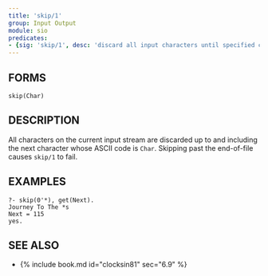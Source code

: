 ```yaml
---
title: 'skip/1'
group: Input Output
module: sio
predicates:
- {sig: 'skip/1', desc: 'discard all input characters until specified character'}
---
```


## FORMS

```
skip(Char)
```

## DESCRIPTION

All characters on the current input stream are discarded up to and including the next character whose ASCII code is `Char`. Skipping past the end-of-file causes `skip/1` to fail.

## EXAMPLES

```
?- skip(0'*), get(Next).
Journey To The *s
Next = 115
yes.
```

## SEE ALSO

- {% include book.md id="clocksin81" sec="6.9" %}
